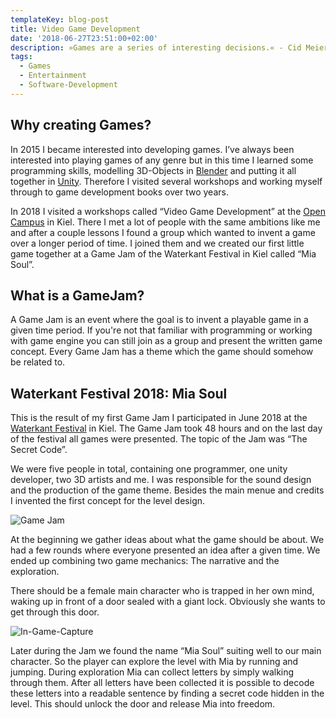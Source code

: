 ```yaml
---
templateKey: blog-post
title: Video Game Development
date: '2018-06-27T23:51:00+02:00'
description: »Games are a series of interesting decisions.« - Cid Meier
tags:
  - Games
  - Entertainment
  - Software-Development
---
```

## **Why creating Games?**

In 2015 I became interested into developing games. I’ve always been interested into playing games of any genre but in this time I learned some programming skills, modelling 3D-Objects in [Blender](https://www.blender.org/) and putting it all together in [Unity](https://unity.com/madewith). Therefore I visited several workshops and working myself through to game development books over two years. 

In 2018 I visited a workshops called “Video Game Development” at the [Open Campus](https://edu.opencampus.sh/) in Kiel. There I met a lot of people with the same ambitions like me and after a couple lessons I found a group which wanted to invent a game over a longer period of time. I joined them and we created our first little game together at a Game Jam of the Waterkant Festival in Kiel called “Mia Soul”.

## **What is a GameJam?**

A Game Jam is an event where the goal is to invent a playable game in a given time period. If you're not that familiar with programming or working with game engine you can still join as a group and present the written game concept. Every Game Jam has a theme which the game should somehow be related to.

## **Waterkant Festival 2018: Mia Soul**

This is the result of my first Game Jam I participated in June 2018 at the [Waterkant Festival](https://waterkant.sh/) in Kiel. The Game Jam took 48 hours and on the last day of the festival all games were presented. The topic of the Jam was “The Secret Code”. 

We were five people in total, containing one programmer, one unity developer, two 3D artists and me. I was responsible for the sound design and the production of the game theme. Besides the main menue and credits I invented the first concept for the level design.

![Game Jam](/img/gamejam2.png)

At the beginning we gather ideas about what the game should be about. We had a few rounds where everyone presented an idea after a given time. We ended up combining two game mechanics: The narrative and the exploration.

There should be a female main character who is trapped in her own mind, waking up in front of a door sealed with a giant lock. Obviously she wants to get through this door. 

![In-Game-Capture](/img/ingame.png)

Later during the Jam we found the name “Mia Soul” suiting well to our main character. So the player can explore the level with Mia by running and jumping. During exploration Mia can collect letters by simply walking through them. After all letters have been collected it is possible to decode these letters into a readable sentence by finding a secret code hidden in the level. This should unlock the door and release Mia into freedom.
